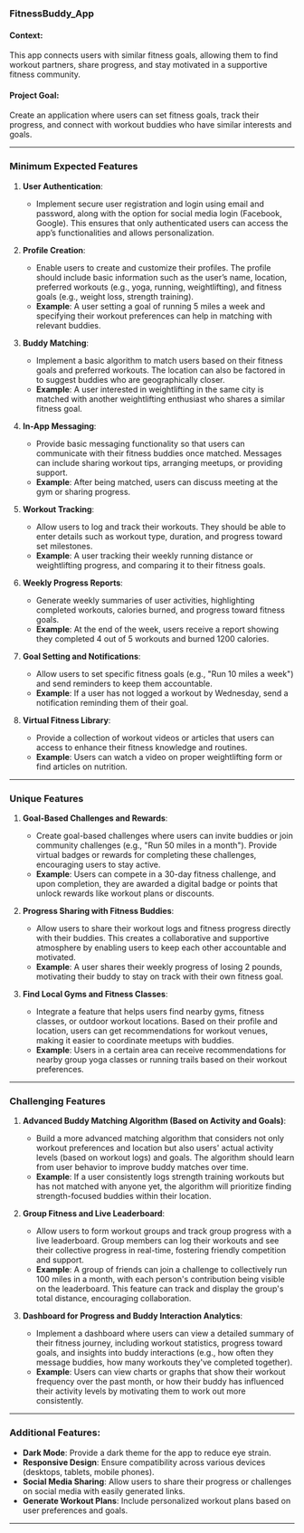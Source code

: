### **FitnessBuddy_App**

#### Context:
This app connects users with similar fitness goals, allowing them to find workout partners, share progress, and stay motivated in a supportive fitness community.

#### Project Goal:
Create an application where users can set fitness goals, track their progress, and connect with workout buddies who have similar interests and goals.

---

### **Minimum Expected Features**

1. **User Authentication**:
   - Implement secure user registration and login using email and password, along with the option for social media login (Facebook, Google). This ensures that only authenticated users can access the app’s functionalities and allows personalization.

2. **Profile Creation**:
   - Enable users to create and customize their profiles. The profile should include basic information such as the user’s name, location, preferred workouts (e.g., yoga, running, weightlifting), and fitness goals (e.g., weight loss, strength training).
   - **Example**: A user setting a goal of running 5 miles a week and specifying their workout preferences can help in matching with relevant buddies.

3. **Buddy Matching**:
   - Implement a basic algorithm to match users based on their fitness goals and preferred workouts. The location can also be factored in to suggest buddies who are geographically closer.
   - **Example**: A user interested in weightlifting in the same city is matched with another weightlifting enthusiast who shares a similar fitness goal.

4. **In-App Messaging**:
   - Provide basic messaging functionality so that users can communicate with their fitness buddies once matched. Messages can include sharing workout tips, arranging meetups, or providing support.
   - **Example**: After being matched, users can discuss meeting at the gym or sharing progress.

5. **Workout Tracking**:
   - Allow users to log and track their workouts. They should be able to enter details such as workout type, duration, and progress toward set milestones. 
   - **Example**: A user tracking their weekly running distance or weightlifting progress, and comparing it to their fitness goals.

6. **Weekly Progress Reports**:
   - Generate weekly summaries of user activities, highlighting completed workouts, calories burned, and progress toward fitness goals.
   - **Example**: At the end of the week, users receive a report showing they completed 4 out of 5 workouts and burned 1200 calories.

7. **Goal Setting and Notifications**:
   - Allow users to set specific fitness goals (e.g., "Run 10 miles a week") and send reminders to keep them accountable.
   - **Example**: If a user has not logged a workout by Wednesday, send a notification reminding them of their goal.

8. **Virtual Fitness Library**:
   - Provide a collection of workout videos or articles that users can access to enhance their fitness knowledge and routines.
   - **Example**: Users can watch a video on proper weightlifting form or find articles on nutrition.

---

### **Unique Features**

1. **Goal-Based Challenges and Rewards**:
   - Create goal-based challenges where users can invite buddies or join community challenges (e.g., "Run 50 miles in a month"). Provide virtual badges or rewards for completing these challenges, encouraging users to stay active.
   - **Example**: Users can compete in a 30-day fitness challenge, and upon completion, they are awarded a digital badge or points that unlock rewards like workout plans or discounts.

2. **Progress Sharing with Fitness Buddies**:
   - Allow users to share their workout logs and fitness progress directly with their buddies. This creates a collaborative and supportive atmosphere by enabling users to keep each other accountable and motivated.
   - **Example**: A user shares their weekly progress of losing 2 pounds, motivating their buddy to stay on track with their own fitness goal.

3. **Find Local Gyms and Fitness Classes**:
   - Integrate a feature that helps users find nearby gyms, fitness classes, or outdoor workout locations. Based on their profile and location, users can get recommendations for workout venues, making it easier to coordinate meetups with buddies.
   - **Example**: Users in a certain area can receive recommendations for nearby group yoga classes or running trails based on their workout preferences.

---

### **Challenging Features**

1. **Advanced Buddy Matching Algorithm (Based on Activity and Goals)**:
   - Build a more advanced matching algorithm that considers not only workout preferences and location but also users' actual activity levels (based on workout logs) and goals. The algorithm should learn from user behavior to improve buddy matches over time.
   - **Example**: If a user consistently logs strength training workouts but has not matched with anyone yet, the algorithm will prioritize finding strength-focused buddies within their location.

2. **Group Fitness and Live Leaderboard**:
   - Allow users to form workout groups and track group progress with a live leaderboard. Group members can log their workouts and see their collective progress in real-time, fostering friendly competition and support.
   - **Example**: A group of friends can join a challenge to collectively run 100 miles in a month, with each person's contribution being visible on the leaderboard. This feature can track and display the group's total distance, encouraging collaboration.

3. **Dashboard for Progress and Buddy Interaction Analytics**:
   - Implement a dashboard where users can view a detailed summary of their fitness journey, including workout statistics, progress toward goals, and insights into buddy interactions (e.g., how often they message buddies, how many workouts they've completed together).
   - **Example**: Users can view charts or graphs that show their workout frequency over the past month, or how their buddy has influenced their activity levels by motivating them to work out more consistently.

---

### **Additional Features**:
- **Dark Mode**: Provide a dark theme for the app to reduce eye strain.
- **Responsive Design**: Ensure compatibility across various devices (desktops, tablets, mobile phones).
- **Social Media Sharing**: Allow users to share their progress or challenges on social media with easily generated links.
- **Generate Workout Plans**: Include personalized workout plans based on user preferences and goals.

--- 

